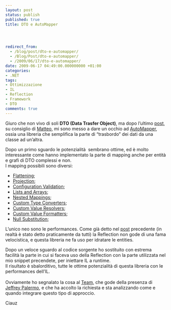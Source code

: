 ```yaml
---
layout: post
status: publish
published: true
title: DTO e AutoMapper




redirect_from: 
  - /blog/post/dto-e-automapper/
  - /Blog/Post/dto-e-automapper/
  - /2009/06/17/dto-e-automapper/
date: 2009-06-17 04:49:00.000000000 +01:00
categories:
- .NET
tags:
- Ottimizzazione
- IL
- Reflection
- Framework
- DTO
comments: true
---
```

<p>Giuro che non vivo di soli <strong>DTO (Data Trasfer Object)</strong>, ma dopo l’ultimo <a href="http://imperugo.tostring.it/Blog/Post/DTO-IL-e-Reflection-nelle-nostre-applicazioni" target="_blank">post</a>, su consiglio di <a href="http://blogs.ugidotnet.org/bmatte/Default.aspx" rel="nofollow" target="_blank">Matteo</a>, mi sono messo a dare un occhio ad <a href="http://automapper.codeplex.com/" rel="nofollow" target="_blank">AutoMapper</a>, ossia una libreria che semplifica la parte di “trasbordo” dei dati da una classe ad un’altra.</p>  <p>Dopo un primo sguardo le potenzialità&#160; sembrano ottime, ed è molto interessante come hanno implementato la parte di mapping anche per entità e grafi di DTO complessi e non.    <br />I mapping possibili sono diversi:</p>  <ul>   <li><a href="http://automapper.codeplex.com/Wiki/View.aspx?title=Flattening" rel="nofollow" target="_blank">Flattening</a>; </li>    <li><a href="http://automapper.codeplex.com/Wiki/View.aspx?title=Projection" rel="nofollow" target="_blank">Projection</a>; </li>    <li><a href="http://automapper.codeplex.com/Wiki/View.aspx?title=Configuration%20Validation" rel="nofollow" target="_blank">Configuration Validation</a>; </li>    <li><a href="http://automapper.codeplex.com/Wiki/View.aspx?title=Lists%20and%20Arrays" rel="nofollow" target="_blank">Lists and Arrays</a>; </li>    <li><a href="http://automapper.codeplex.com/Wiki/View.aspx?title=Nested%20Mappings" rel="nofollow" target="_blank">Nested Mappings</a>; </li>    <li><a href="http://automapper.codeplex.com/Wiki/View.aspx?title=Custom%20Type%20Converters" rel="nofollow" target="_blank">Custom Type Converters</a>; </li>    <li><a href="http://automapper.codeplex.com/Wiki/View.aspx?title=Custom%20Value%20Resolvers" rel="nofollow" target="_blank">Custom Value Resolvers</a>; </li>    <li><a href="http://automapper.codeplex.com/Wiki/View.aspx?title=Custom%20Value%20Formatters" rel="nofollow" target="_blank">Custom Value Formatters</a>; </li>    <li><a href="http://automapper.codeplex.com/Wiki/View.aspx?title=Null%20Substitution" rel="nofollow" target="_blank">Null Substitution</a>;</li> </ul>  <p>L’unico neo sono le performances. Come già detto nel <a href="http://imperugo.tostring.it/Blog/Post/DTO-IL-e-Reflection-nelle-nostre-applicazioni" target="_blank">post</a> precedente (in realtà è stato detto praticamente da tutti) la Reflection non gode di una fama velocistica, e questa libreria ne fa uso per idratare le entities.</p>  <p>Dopo un veloce sguardo al codice sorgente ho sostituito con estrema facilità la parte in cui si faceva uso della Reflection con la parte utilizzata nel mio snippet precendete, per iniettare IL a runtime.    <br />Il risultato è sbalorditivo, tutte le ottime potenzialità di questa libreria con le performances dell’IL.     <br />    <br />Ovviamente ho segnalato la cosa al <a href="http://automapper.codeplex.com/People/ProjectPeople.aspx" rel="nofollow" target="_blank">Team</a>, che gode della presenza di <a href="http://jeffreypalermo.com/" rel="nofollow" target="_blank">Jeffrey Palermo</a>, e che ha accolto la richiesta e sta analizzando come e quando integrare questo tipo di approccio.</p>  <p>Ciauz</p>
